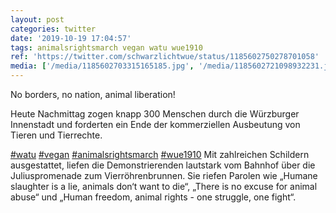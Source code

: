 ```yaml
---
layout: post
categories: twitter
date: '2019-10-19 17:04:57'
tags: animalsrightsmarch vegan watu wue1910
ref: 'https://twitter.com/schwarzlichtwue/status/1185602750278701058'
media: ['/media/1185602703315165185.jpg', '/media/1185602721098932231.jpg', '/media/1185602736903151625.jpg', '/media/1185602759019716608.jpg', '/media/1185602774333120514.jpg', '/media/1185602789331865601.jpg', '/media/1185602810668294144.jpg', '/media/1185602832772284417.jpg', '/media/1185602845795667968.jpg', '/media/1185602862312755202.jpg']
---
```

No borders, no nation, animal liberation!



Heute Nachmittag zogen knapp 300 Menschen durch die Würzburger Innenstadt und forderten ein Ende der kommerziellen Ausbeutung von Tieren und Tierrechte.

[#watu](/t/watu) [#vegan](/t/vegan) [#animalsrightsmarch](/t/animalsrightsmarch) [#wue1910](/t/wue1910) 
Mit zahlreichen Schildern ausgestattet, liefen die Demonstrierenden lautstark vom Bahnhof über die Juliuspromenade zum Vierröhrenbrunnen. 
Sie riefen Parolen wie „Humane slaughter is a lie, animals don‘t want to die“, „There is no excuse for animal abuse“ und „Human freedom, animal rights - one struggle, one fight“. 